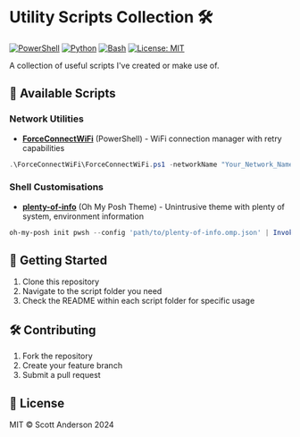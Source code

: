 # Utility Scripts Collection 🛠️

[![PowerShell](https://img.shields.io/badge/PowerShell-5.1+-blue.svg)](https://github.com/PowerShell/PowerShell)
[![Python](https://img.shields.io/badge/Python-3.6+-green.svg)](https://www.python.org/)
[![Bash](https://img.shields.io/badge/Bash-4.0+-orange.svg)](https://www.gnu.org/software/bash/)
[![License: MIT](https://img.shields.io/badge/License-MIT-yellow.svg)](https://opensource.org/licenses/MIT)

A collection of useful scripts I've created or make use of.

## 📂 Available Scripts

### Network Utilities
- [**ForceConnectWiFi**](ForceConnectWifi/README.md) (PowerShell) - WiFi connection manager with retry capabilities
```powershell
.\ForceConnectWiFi\ForceConnectWiFi.ps1 -networkName "Your_Network_Name" -maxRetries 5 -retryIntervalSeconds 10
```

### Shell Customisations
- [**plenty-of-info**](oh-my-posh/README.md) (Oh My Posh Theme) - Unintrusive theme with plenty of system, environment information
```powershell
oh-my-posh init pwsh --config 'path/to/plenty-of-info.omp.json' | Invoke-Expression
```

## 🚀 Getting Started

1. Clone this repository
2. Navigate to the script folder you need
3. Check the README within each script folder for specific usage

## 🛠️ Contributing

1. Fork the repository
2. Create your feature branch
3. Submit a pull request

## 📝 License

MIT © Scott Anderson 2024

